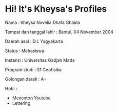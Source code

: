 # Hi! It's Kheysa's Profiles

Nama                     : Kheysa Novelia Dhafa Ghaida

Tempat dan tanggal lahir : Bantul, 04 November 2004

Daerah asal : D.I. Yogyakarta

Status : Mahasiswa

Instansi : Universitas Gadjah Mada

Program studi : S1 Geofisika

Golongan darah : A+

Hobi : 
- Menonton Youtube
- Lettering



